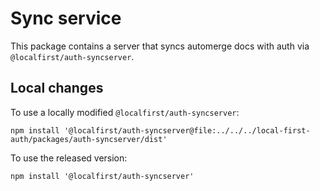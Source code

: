 # Sync service

This package contains a server that syncs automerge docs with auth via
`@localfirst/auth-syncserver`.

## Local changes

To use a locally modified `@localfirst/auth-syncserver`:

```shell
npm install '@localfirst/auth-syncserver@file:../../../local-first-auth/packages/auth-syncserver/dist'
```

To use the released version:

```shell
npm install '@localfirst/auth-syncserver'
```
